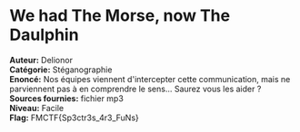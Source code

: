 # We had The Morse, now The Daulphin

**Auteur:** Delionor  
**Catégorie:** Stéganographie  
**Enoncé:** Nos équipes viennent d'intercepter cette communication, mais ne parviennent pas à en comprendre le sens... Saurez vous les aider ?  
**Sources fournies:** fichier mp3  
**Niveau:** Facile  
**Flag:** FMCTF{Sp3ctr3s_4r3_FuNs}  
